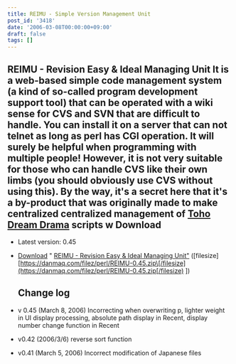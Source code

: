 ```yaml
---
title: REIMU - Simple Version Management Unit
post_id: '3418'
date: '2006-03-08T00:00:00+09:00'
draft: false
tags: []
---
```


## REIMU - Revision Easy & Ideal Managing Unit It **is a web-based simple code management system (a kind of so-called program development support tool) that can be operated with a wiki sense for CVS and SVN that are difficult to handle. You can install it on a server that can not telnet as long as perl has CGI operation. It will surely be helpful when programming with multiple people! However, it is not very suitable for those who can handle CVS like their own limbs (you should obviously use CVS without using this). By the way, it's a secret here that it's a by-product that was originally made to make centralized centralized management of [Toho Dream Drama](/!/thC/) scripts w** Download

*   Latest version: 0.45
*   [Download](/filez/perl/REIMU-0.45.zip) " [REIMU - Revision Easy & Ideal Managing Unit"](/filez/perl/REIMU-0.45.zip) (\[filesize\] [https://danmaq.com/filez/perl/REIMU-0.45.zip\[/filesize](https://danmaq.com/filez/perl/REIMU-0.45.zip[/filesize) \])
    
    ## Change log
    
*   v 0.45 (March 8, 2006) Incorrecting when overwriting p, lighter weight in UI display processing, absolute path display in Recent, display number change function in Recent
    
*   v0.42 (2006/3/6) reverse sort function
*   v0.41 (March 5, 2006) Incorrect modification of Japanese files